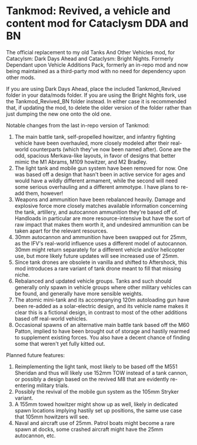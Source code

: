 # Tankmod: Revived, a vehicle and content mod for Cataclysm DDA and BN

The official replacement to my old Tanks And Other Vehicles mod, for Catacylsm: Dark Days Ahead and Cataclysm: Bright Nights. Formerly Dependant upon Vehicle Additions Pack, formerly an in-repo mod and now being maintained as a third-party mod with no need for dependency upon other mods.

If you are using Dark Days Ahead, place the included Tankmod_Revived folder in your data/mods folder. If you are using the Bright Nights fork, use the Tankmod_Revived_BN folder instead. In either case it is recommended that, if updating the mod, to delete the older version of the folder rather than just dumping the new one onto the old one.

Notable changes from the last in-repo version of Tankmod:
1. The main battle tank, self-propelled howitzer, and infantry fighting vehicle have been overhauled, more closely modeled after their real-world counterparts (which they've now been named after). Gone are the odd, spacious Merkava-like layouts, in favor of designs that better mimic the M1 Abrams, M109 howitzer, and M2 Bradley.
2. The light tank and mobile gun system have been removed for now. One was based off a design that hasn't been in active service for ages and would have a wildly different armament, while the second will need some serious overhauling and a different ammotype. I have plans to re-add them, however!
3. Weapons and ammunition have been rebalanced heavily. Damage and explosive force more closely matches available information concerning the tank, artillery, and autocannon ammunition they're based off of. Handloads in particular are more resource-intensive but have the sort of raw impact that makes them worth it, and undesired ammunition can be taken apart for the relevant resources.
4. 30mm autocannon and ammunition have been swapped out for 25mm, as the IFV's real-world influence uses a different model of autocannon. 30mm might return separately for a different vehicle and/or helicopter use, but more likely future updates will see increased use of 25mm.
5. Since tank drones are obsolete in vanilla and shifted to Aftershock, this mod introduces a rare variant of tank drone meant to fill that missing niche.
6. Rebalanced and updated vehicle groups. Tanks and such should generally only spawn in vehicle groups where other military vehicles can be found, and generally have more sensible weights.
7. The atomic mini-tank and its accompanying 120m autoloading gun have been re-added as a solar-electric design, and its vehicle name makes it clear this is a fictional design, in contrast to most of the other additions based off real-world vehicles.
8. Occasional spawns of an alternative main battle tank based off the M60 Patton, implied to have been brought out of storage and hastily rearmed to supplement existing forces. You also have a decent chance of finding some that weren't yet fully kitted out.

Planned future features:
1. Reimplementing the light tank, most likely to be based off the M551 Sheridan and thus will likely use 152mm TOW instead of a tank cannon, or possibly a design based on the revived M8 that are evidently re-entering military trials.
2. Possibly the revival of the mobile gun system as the 105mm Stryker variant.
3. A 155mm towed howitzer might show up as well, likely in dedicated spawn locations implying hastily set up positions, the same use case that 105mm howitzers will see.
4. Naval and aircraft use of 25mm. Patrol boats might become a rare spawn at docks, some crashed aircraft might have the 25mm autocannon, etc.
